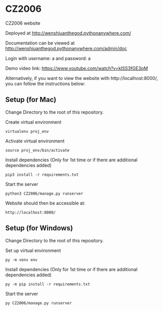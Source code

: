 # CZ2006
 CZ2006 website

Deployed at http://wenshiuanthegod.pythonanywhere.com/

Documentation can be viewed at http://wenshiuanthegod.pythonanywhere.com/admin/doc

Login with username: a and password: a

Demo video link: https://www.youtube.com/watch?v=kISS3fGE3pM

Alternatively, if you want to view the website with http://localhost:8000/, you can follow the instructions below:

## Setup (for Mac)
Change Directory to the root of this repository.

Create virtual environment

```
virtualenv proj_env
```

Activate virtual environment
```
source proj_env/bin/activate
```

Install dependencies (Only for 1st time or if there are additional dependencies added)
```
pip3 install -r requirements.txt
```

Start the server
```
python3 CZ2006/manage.py runserver
```

Website should then be accessible at:
```
http://localhost:8000/
```

## Setup (for Windows)
Change Directory to the root of this repository.

Set up virtual environment
```
py -m venv env
```

Install dependencies (Only for 1st time or if there are additional dependencies added)
```
py -m pip install -r requirements.txt
```

Start the server
```
py CZ2006/manage.py runserver
```

